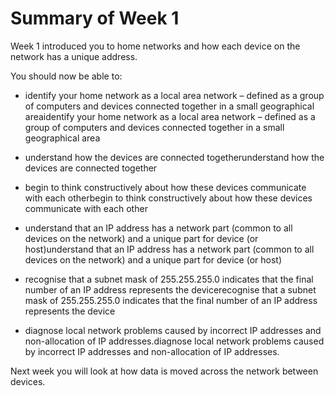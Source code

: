 # Summary of Week 1


Week 1 introduced you to home networks and how each device on the network has a unique address.

You should now be able to:

* identify your home network as a local area network – defined as a group of computers and devices connected together in a small geographical areaidentify your home network as a local area network – defined as a group of computers and devices connected together in a small geographical area

* understand how the devices are connected togetherunderstand how the devices are connected together

* begin to think constructively about how these devices communicate with each otherbegin to think constructively about how these devices communicate with each other

* understand that an IP address has a network part (common to all devices on the network) and a unique part for device (or host)understand that an IP address has a network part (common to all devices on the network) and a unique part for device (or host)

* recognise that a subnet mask of 255.255.255.0 indicates that the final number of an IP address represents the devicerecognise that a subnet mask of 255.255.255.0 indicates that the final number of an IP address represents the device

* diagnose local network problems caused by incorrect IP addresses and non-allocation of IP addresses.diagnose local network problems caused by incorrect IP addresses and non-allocation of IP addresses.

Next week you will look at how data is moved across the network between devices.

